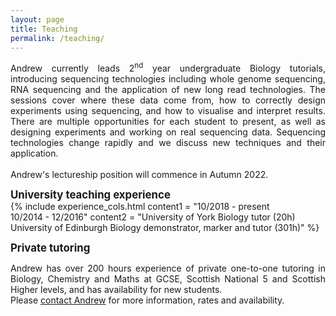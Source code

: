 ```yaml
---
layout: page
title: Teaching
permalink: /teaching/
---
```

<p align="justify">Andrew currently leads 2<sup>nd</sup> year undergraduate Biology tutorials, introducing sequencing technologies including whole genome sequencing, RNA sequencing and the application of new long read technologies. The sessions cover where these data come from, how to correctly design experiments using sequencing, and how to visualise and interpret results. There are multiple opportunities for each student to present, as well as designing experiments and working on real sequencing data. Sequencing technologies change rapidly and we discuss new techniques and their application. <br/><br/>
Andrew's lectureship position will commence in Autumn 2022.<br/></p>

<span style="font-size:1.2em;">**University teaching experience**</span><br/>
{% include experience_cols.html content1 = "10/2018 - present<br/>10/2014 - 12/2016" content2 = "University of York Biology tutor (20h)<br/>University of Edinburgh Biology demonstrator, marker and tutor (301h)" %}


<span style="font-size:1.2em;">**Private tutoring**</span><br/>
<p align="justify">Andrew has over 200 hours experience of private one-to-one tutoring in Biology, Chemistry and Maths at GCSE, Scottish National 5 and Scottish Higher levels, and has availability for new students.<br/>
Please <a class="u-email" href="mailto:asmasonomics@gmail.com">contact Andrew</a> for more information, rates and availability.</p>
